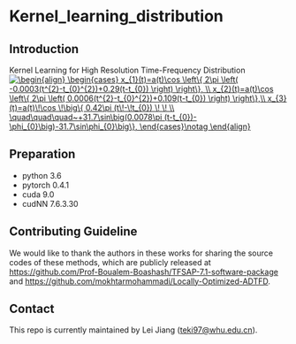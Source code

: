 # Kernel_learning_distribution
## Introduction
Kernel Learning for High Resolution Time-Frequency Distribution
<a href="https://www.codecogs.com/eqnedit.php?latex=\begin{align}&space;\begin{cases}&space;x_{1}(t)=a(t)\cos&space;\left\{&space;2\pi&space;\left(&space;-0.0003(t^{2}-t_{0}^{2})&plus;0.29(t-t_{0})&space;\right)&space;\right\},&space;\\&space;x_{2}(t)=a(t)\cos&space;\left\{&space;2\pi&space;\left(&space;0.0006(t^{2}-t_{0}^{2})&plus;0.109(t-t_{0})&space;\right)&space;\right\},\\&space;x_{3}(t)=a(t)\!\cos&space;\!\big\{&space;0.42\pi&space;(t\!-\!t_{0})&space;\!&space;\!&space;\\&space;\quad\quad\quad~&plus;31.7\sin\big(0.0078\pi&space;(t-t_{0})-\phi_{0}\big)-31.7\sin\phi_{0}\big\},&space;\end{cases}\notag&space;\end{align}" target="_blank"><img src="https://latex.codecogs.com/pdf.latex?\begin{align}&space;\begin{cases}&space;x_{1}(t)=a(t)\cos&space;\left\{&space;2\pi&space;\left(&space;-0.0003(t^{2}-t_{0}^{2})&plus;0.29(t-t_{0})&space;\right)&space;\right\},&space;\\&space;x_{2}(t)=a(t)\cos&space;\left\{&space;2\pi&space;\left(&space;0.0006(t^{2}-t_{0}^{2})&plus;0.109(t-t_{0})&space;\right)&space;\right\},\\&space;x_{3}(t)=a(t)\!\cos&space;\!\big\{&space;0.42\pi&space;(t\!-\!t_{0})&space;\!&space;\!&space;\\&space;\quad\quad\quad~&plus;31.7\sin\big(0.0078\pi&space;(t-t_{0})-\phi_{0}\big)-31.7\sin\phi_{0}\big\},&space;\end{cases}\notag&space;\end{align}" title="\begin{align} \begin{cases} x_{1}(t)=a(t)\cos \left\{ 2\pi \left( -0.0003(t^{2}-t_{0}^{2})+0.29(t-t_{0}) \right) \right\}, \\ x_{2}(t)=a(t)\cos \left\{ 2\pi \left( 0.0006(t^{2}-t_{0}^{2})+0.109(t-t_{0}) \right) \right\},\\ x_{3}(t)=a(t)\!\cos \!\big\{ 0.42\pi (t\!-\!t_{0}) \! \! \\ \quad\quad\quad~+31.7\sin\big(0.0078\pi (t-t_{0})-\phi_{0}\big)-31.7\sin\phi_{0}\big\}, \end{cases}\notag \end{align}" /></a>
## Preparation
- python 3.6
- pytorch 0.4.1
- cuda 9.0
- cudNN 7.6.3.30
## Contributing Guideline
We would like to thank the authors in these works for sharing the source codes of these methods, which are publicly released at https://github.com/Prof-Boualem-Boashash/TFSAP-7.1-software-package and https://github.com/mokhtarmohammadi/Locally-Optimized-ADTFD.
## Contact
This repo is currently maintained by Lei Jiang (teki97@whu.edu.cn).
